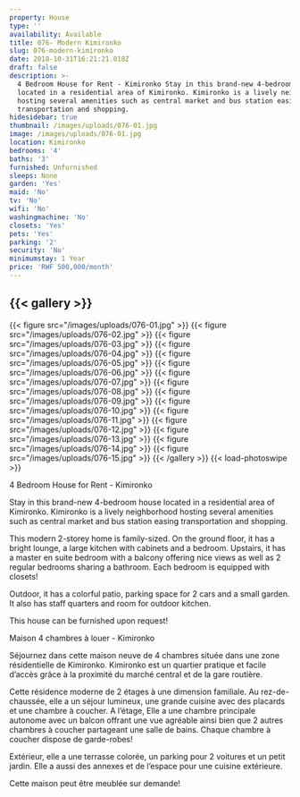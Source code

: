 ```yaml
---
property: House
type: ''
availability: Available
title: 076- Modern Kimironko
slug: 076-modern-kimironko
date: 2018-10-31T16:21:21.018Z
draft: false
description: >-
  4 Bedroom House for Rent - Kimironko Stay in this brand-new 4-bedroom house
  located in a residential area of Kimironko. Kimironko is a lively neighborhood
  hosting several amenities such as central market and bus station easing
  transportation and shopping.  
hidesidebar: true
thumbnail: /images/uploads/076-01.jpg
image: /images/uploads/076-01.jpg
location: Kimironko
bedrooms: '4'
baths: '3'
furnished: Unfurnished
sleeps: None
garden: 'Yes'
maid: 'No'
tv: 'No'
wifi: 'No'
washingmachine: 'No'
closets: 'Yes'
pets: 'Yes'
parking: '2'
security: 'No'
minimumstay: 1 Year
price: 'RWF 500,000/month'
---
```

## {{< gallery >}}

{{< figure src="/images/uploads/076-01.jpg" >}}
{{< figure src="/images/uploads/076-02.jpg" >}}
{{< figure src="/images/uploads/076-03.jpg" >}}
{{< figure src="/images/uploads/076-04.jpg" >}}
{{< figure src="/images/uploads/076-05.jpg" >}}
{{< figure src="/images/uploads/076-06.jpg" >}}
{{< figure src="/images/uploads/076-07.jpg" >}}
{{< figure src="/images/uploads/076-08.jpg" >}}
{{< figure src="/images/uploads/076-09.jpg" >}}
{{< figure src="/images/uploads/076-10.jpg" >}}
{{< figure src="/images/uploads/076-11.jpg" >}}
{{< figure src="/images/uploads/076-12.jpg" >}}
{{< figure src="/images/uploads/076-13.jpg" >}}
{{< figure src="/images/uploads/076-14.jpg" >}}
{{< figure src="/images/uploads/076-15.jpg" >}}
{{< /gallery >}}
{{< load-photoswipe >}}

4 Bedroom House for Rent - Kimironko

Stay in this brand-new 4-bedroom house located in a residential area of Kimironko. Kimironko is a lively neighborhood hosting several amenities such as central market and bus station easing transportation and shopping.  

This modern 2-storey home is family-sized. On the ground floor, it has a bright lounge, a large kitchen with cabinets and a bedroom. Upstairs, it has a master en suite bedroom with a balcony offering nice views as well as 2 regular bedrooms sharing a bathroom. Each bedroom is equipped with closets!

Outdoor, it has a colorful patio, parking space for 2 cars and a small garden. It also has staff quarters and room for outdoor kitchen. 

This house can be furnished upon request!



Maison 4 chambres à louer - Kimironko

Séjournez dans cette maison neuve de 4 chambres située dans une zone résidentielle de Kimironko. Kimironko est un quartier pratique et facile d’accès grâce à la proximité du marché central et de la gare routière. 


Cette résidence moderne de 2 étages à une dimension familiale. Au rez-de-chaussée, elle a un séjour lumineux, une grande cuisine avec des placards et une chambre à coucher. A l’étage, Elle a une chambre principale autonome avec un balcon offrant une vue agréable ainsi bien que 2 autres chambres à coucher partageant une salle de bains. Chaque chambre à coucher dispose de garde-robes!


Extérieur, elle a une terrasse colorée, un parking pour 2 voitures et un petit jardin. Elle a aussi des annexes et de l’espace pour une cuisine extérieure. 


Cette maison peut être meublée sur demande!
